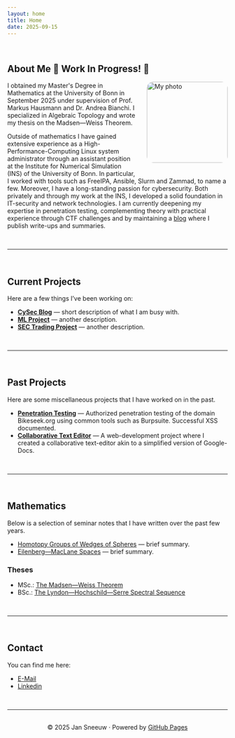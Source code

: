 ```yaml
---
layout: home
title: Home
date: 2025-09-15
---
```


<br>

<div class="about-me">

## About Me 🚧  **Work In Progress!**  🚧

<img src="/home/uploads/image.png" alt="My photo" style="float: right; margin: 0 0 25px 25px; width: 185px; border-radius: 15px;">

I obtained my Master's Degree in Mathematics at the University of Bonn in September 2025 under supervision of Prof. Markus Hausmann and Dr. Andrea Bianchi. I specialized in Algebraic Topology and wrote my thesis on the Madsen—Weiss Theorem.

Outside of mathematics I have gained extensive experience as a High-Performance-Computing Linux system administrator through an assistant position at the Institute for Numerical Simulation (INS) of the University of Bonn. In particular, I worked with tools such as FreeIPA, Ansible, Slurm and Zammad, to name a few. Moreover, I have a long-standing passion for cybersecurity. Both privately and through my work at the INS, I developed a solid foundation in IT-security and network technologies. I am currently deepening my expertise in penetration testing, complementing theory with practical experience through CTF challenges and by maintaining a [blog](/blog/) where I publish write-ups and summaries.

</div>

<br>

---

<br>

## Current Projects
Here are a few things I’ve been working on:

- [**CySec Blog**](/blog/) — short description of what I am busy with.
- [**ML Project**](https://github.com/yourusername/project-two) — another description.
- [**SEC Trading Project**](https://github.com/yourusername/project-two) — another description.

<br>

---

<br>

## Past Projects
Here are some miscellaneous projects that I have worked on in the past.

- [**Penetration Testing**](/home/uploads/Pentest_Report.pdf) — Authorized penetration testing of the domain Bikeseek.org using common tools such as Burpsuite. Successful XSS documented. 
- [**Collaborative Text Editor**](https://github.com/jan-sneeuw/Collaborative-Text-Editor) — A web-development project where I created a collaborative text-editor akin to a simplified version of Google-Docs. 

<br>

---

<br>

## Mathematics
Below is a selection of seminar notes that I have written over the past few years.
- [Homotopy Groups of Wedges of Spheres](/home/uploads/Homotopy_Groups_of_Wedges_of_Spheres.pdf) — brief summary.
- [Eilenberg—MacLane Spaces](/home/uploads/EM-spaces.pdf) — brief summary.

### Theses
- MSc.: [The Madsen—Weiss Theorem](/home/uploads/Thesis_Jan.pdf)
- BSc.: [The Lyndon—Hochschild—Serre Spectral Sequence](/home/uploads/LHS_corr.pdf)

<br>

---

<br>

## Contact
You can find me here:  
- [E-Mail](mailto:jansneeuw@web.de)  
- [Linkedin](www.linkedin.com/in/jan-sneeuw-325728294)  

<br>

---

<br>

<div align="center">
© 2025 Jan Sneeuw · Powered by <a href="https://pages.github.com/">GitHub Pages</a>
</div>




